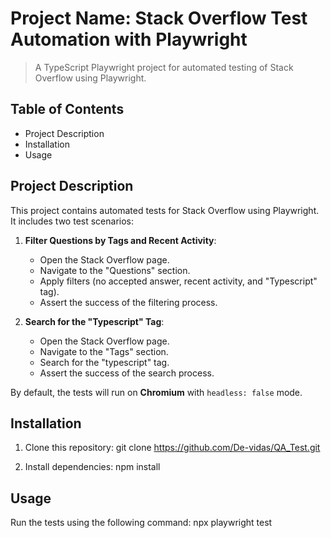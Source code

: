 # Project Name: Stack Overflow Test Automation with Playwright

> A TypeScript Playwright project for automated testing of Stack Overflow using Playwright.

## Table of Contents

- Project Description
- Installation
- Usage

## Project Description

This project contains automated tests for Stack Overflow using Playwright. It includes two test scenarios:

1. **Filter Questions by Tags and Recent Activity**:
    - Open the Stack Overflow page.
    - Navigate to the "Questions" section.
    - Apply filters (no accepted answer, recent activity, and "Typescript" tag).
    - Assert the success of the filtering process.

2. **Search for the "Typescript" Tag**:
    - Open the Stack Overflow page.
    - Navigate to the "Tags" section.
    - Search for the "typescript" tag.
    - Assert the success of the search process.

By default, the tests will run on **Chromium** with `headless: false` mode.

## Installation

1. Clone this repository:
   git clone https://github.com/De-vidas/QA_Test.git

3. Install dependencies:
    npm install

## Usage
Run the tests using the following command:
    npx playwright test
